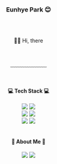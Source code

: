 <div align="center">
  <h3>Eunhye Park 😊</h1>

  <br />
  <br />

  <p>👋🏻 Hi, there</p>

  <br />

  <p>﹏﹏﹏﹏﹏﹏﹏</p>

  <br />

  <h4>💻 Tech Stack 💻</h4>
  <img src="https://img.shields.io/badge/HTML5-E34F26?style=flat-square&logo=html5&logoColor=white"/> <img src="https://img.shields.io/badge/CSS3-1572B6?style=flat-square&logo=css3&logoColor=white"/> <br />
<img src="https://img.shields.io/badge/JavaScript-F7DF1E?style=flat-square&logo=javascript&logoColor=black"/> <img src="https://img.shields.io/badge/TypeScript-3178C6?style=flat-square&logo=typescript&logoColor=white"/> <br />
<img src="https://img.shields.io/badge/React-61DAFB?style=flat-square&logo=react&logoColor=black"/> <img src="https://img.shields.io/badge/Next.js-black?style=flat-square&logo=Next.js&logoColor=white"/>

  <br />
  <br />

  <h4>🐻 About Me 🐻</h4>
  <img src="https://img.shields.io/badge/Velog-20C997?style=flat-square&logo=velog&logoColor=white"/> 
  <img src="https://img.shields.io/badge/hyeun9991@gmail.com-black?style=flat-square&logo=gmail&logoColor=white"/>

</div>
